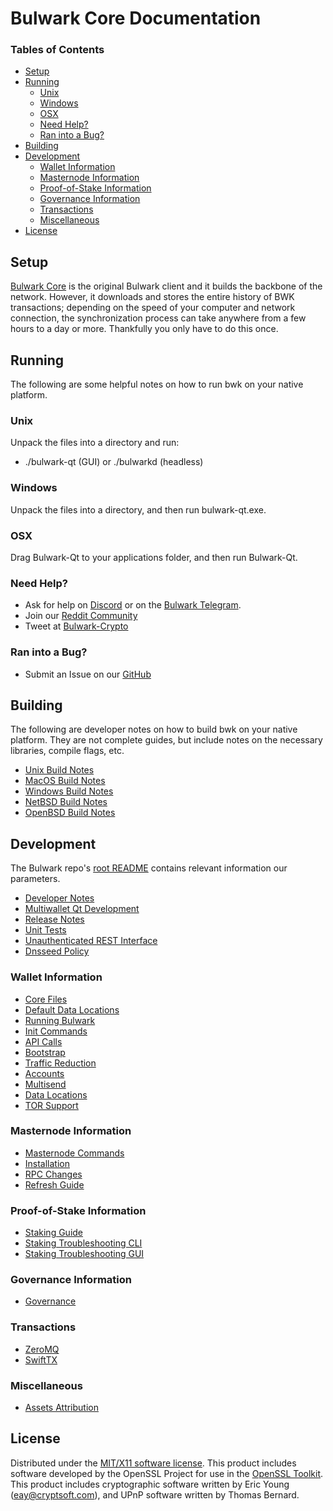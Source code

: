 Bulwark Core Documentation
=====================

### Tables of Contents

- [Setup](#setup)
- [Running](#running)
	- [Unix](#unix)
	- [Windows](#windows)
	- [OSX](#osx)
	- [Need Help?](#need-help)
	- [Ran into a Bug?](#ran-into-a-bug)
- [Building](#building)
- [Development](#development)
	- [Wallet Information](#wallet-information)
	- [Masternode Information](#masternode-information)
	- [Proof-of-Stake Information](#proof-of-stake-information)
	- [Governance Information](#governance-information)
	- [Transactions](#transactions)
	- [Miscellaneous](#miscellaneous)
- [License](#license)

Setup
---------------------
[Bulwark Core](http://bulwarkcrypto.com.org/#downloads) is the original Bulwark client and it builds the backbone of the network. However, it downloads and stores the entire history of BWK transactions; depending on the speed of your computer and network connection, the synchronization process can take anywhere from a few hours to a day or more. Thankfully you only have to do this once.

Running
---------------------
The following are some helpful notes on how to run bwk on your native platform.

### Unix

Unpack the files into a directory and run:

- ./bulwark-qt (GUI) or ./bulwarkd (headless)

### Windows

Unpack the files into a directory, and then run bulwark-qt.exe.

### OSX

Drag Bulwark-Qt to your applications folder, and then run Bulwark-Qt.

### Need Help?

* Ask for help on [Discord](https://discord.me/bulwarkcrypto) or on the [Bulwark Telegram](https://t.me/bulwarkcrypto).
* Join our [Reddit Community](https://www.reddit.com/r/BulwarkCoin/)
* Tweet at [Bulwark-Crypto](https://twitter.com/BulwarkCoin)

### Ran into a Bug?

* Submit an Issue on our [GitHub](https://github.com/bulwark-crypto/Bulwark/issues)

Building
---------------------
The following are developer notes on how to build bwk on your native platform. They are not complete guides, but include notes on the necessary libraries, compile flags, etc.

- [Unix Build Notes](/building/Linux-Build-Guide.md)
- [MacOS Build Notes](/building/MacOS-Build-Guide.md)
- [Windows Build Notes](/building/Windows-Build-Guide.md)
- [NetBSD Build Notes](/building/NetBSD-build-guide.md)
- [OpenBSD Build Notes](/building/OpenBSD-build-guide.md)

Development
---------------------
The Bulwark repo's [root README](https://github.com/bulwark-crypto/Bulwark/blob/master/README.md) contains relevant information our parameters.

- [Developer Notes](/miscellaneous/Developer-Notes.md)
- [Multiwallet Qt Development](/bulwark-core/multiwallet-qt.md)
- [Release Notes](/release-notes/)
- [Unit Tests](/miscellaneous/unit-tests.md)
- [Unauthenticated REST Interface](/bulwark-core/REST-interface.md)
- [Dnsseed Policy](/miscellaneous/dnsseed-policy.md)

### Wallet Information

- [Core Files](/bulwark-core/Bulwark-Core-Files.md)
- [Default Data Locations](/bulwark-core/Default-Data-Locations.md)
- [Running Bulwark](/bulwark-core/Running-Bulwark.md)
- [Init Commands](/bulwark-core/bulwarkd-init.md)
- [API Calls](/bulwark-core/Bulwark-API-Calls.md)
- [Bootstrap](/bulwark-core/Bootstrap.md)
- [Traffic Reduction](/bulwark-core/Reduce-Traffic-in-Bulwark-Core.md)
- [Accounts](/bulwark-core/Accounts-Explained.md)
- [Multisend](/bulwark-core/Multisend-Setup-Guide.md)
- [Data Locations](/bulwark-core/Default-Data-Locations.md)
- [TOR Support](TOR-Support-In-Bulwark.md)

### Masternode Information

- [Masternode Commands](/masternode/Masternode-Commands.md)
- [Installation](/masternode/Masternode-Installation.md)
- [RPC Changes](/masternode/Masternode-RPC-Changes.md)
- [Refresh Guide](/masternode/Refresh-Guide.md)

### Proof-of-Stake Information

- [Staking Guide](/proof-of-stake/Staking-Guide.md)
- [Staking Troubleshooting CLI](/proof-of-stake/Staking-Troubleshooting-CLI.md)
- [Staking Troubleshooting GUI](/proof-of-stake/Staking-Troubleshooting-GUI.md)

### Governance Information

- [Governance](/miscellaneous/Governance.md)

### Transactions

- [ZeroMQ](/transactions/Broadcasting-with-ZeroMQ.md)
- [SwiftTX](/transactions/SwiftTX-Technical-Information.md)

### Miscellaneous

- [Assets Attribution](/miscellaneous/assets-attribution.md)

License
---------------------
Distributed under the [MIT/X11 software license](http://www.opensource.org/licenses/mit-license.php).
This product includes software developed by the OpenSSL Project for use in the [OpenSSL Toolkit](https://www.openssl.org/). This product includes
cryptographic software written by Eric Young ([eay@cryptsoft.com](mailto:eay@cryptsoft.com)), and UPnP software written by Thomas Bernard.
